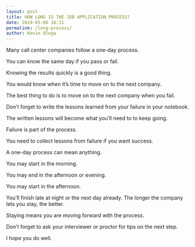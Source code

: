 ```yaml
--- 
layout: post 
title: HOW LONG IS THE JOB APPLICATION PROCESS?
date: 2019-05-06 16:11
permalink: /long-process/ 
author: Kevin Olega 
--- 
```

Many call center companies follow a one-day process.

You can know the same day if you pass or fail.

Knowing the results quickly is a good thing.

You would know when it’s time to move on to the next company.

The best thing to do is to move on to the next company when you fail.

Don’t forget to write the lessons learned from your failure in your notebook.

The written lessons will become what you’ll need to to keep going.

Failure is part of the process.

You need to collect lessons from failure if you want success.

A one-day process can mean anything.

You may start in the morning.

You may end in the afternoon or evening.

You may start in the afternoon.

You’ll finish late at night or the next day already.
The longer the company lets you stay, the better.

Staying means you are moving forward with the process.

Don’t forget to ask your interviewer or proctor for tips on the next step.

I hope you do well.